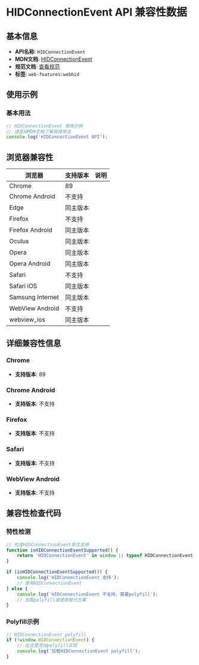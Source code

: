 # HIDConnectionEvent API 兼容性数据

## 基本信息

- **API名称**: `HIDConnectionEvent`
- **MDN文档**: [HIDConnectionEvent](https://developer.mozilla.org/docs/Web/API/HIDConnectionEvent)
- **规范文档**: [查看规范](https://wicg.github.io/webhid/#dom-hidconnectionevent)
- **标签**: `web-features:webhid`

## 使用示例

### 基本用法

```javascript
// HIDConnectionEvent 使用示例
// 请查阅MDN文档了解具体用法
console.log('HIDConnectionEvent API');
```

## 浏览器兼容性

| 浏览器 | 支持版本 | 说明 |
|--------|----------|------|
| Chrome | 89 |  |
| Chrome Android | 不支持 |  |
| Edge | 同主版本 |  |
| Firefox | 不支持 |  |
| Firefox Android | 同主版本 |  |
| Oculus | 同主版本 |  |
| Opera | 同主版本 |  |
| Opera Android | 同主版本 |  |
| Safari | 不支持 |  |
| Safari iOS | 同主版本 |  |
| Samsung Internet | 同主版本 |  |
| WebView Android | 不支持 |  |
| webview_ios | 同主版本 |  |

## 详细兼容性信息

### Chrome

- **支持版本**: 89

### Chrome Android

- **支持版本**: 不支持

### Firefox

- **支持版本**: 不支持

### Safari

- **支持版本**: 不支持

### WebView Android

- **支持版本**: 不支持

## 兼容性检查代码

### 特性检测

```javascript
// 检查HIDConnectionEvent是否支持
function isHIDConnectionEventSupported() {
    return 'HIDConnectionEvent' in window || typeof HIDConnectionEvent !== 'undefined';
}

if (isHIDConnectionEventSupported()) {
    console.log('HIDConnectionEvent 支持');
    // 使用HIDConnectionEvent
} else {
    console.log('HIDConnectionEvent 不支持，需要polyfill');
    // 加载polyfill或使用替代方案
}
```

### Polyfill示例

```javascript
// HIDConnectionEvent polyfill
if (!window.HIDConnectionEvent) {
    // 在这里添加polyfill实现
    console.log('加载HIDConnectionEvent polyfill');
}
```

